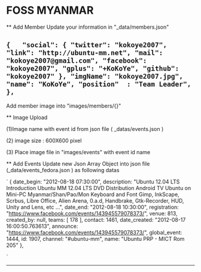 # FOSS MYANMAR

** Add Member
Update your information in "_data/members.json" 

`
{  
    "social": {
        "twitter": "kokoye2007",
        "link": "http://ubuntu-mm.net",
        "mail": "kokoye2007@gmail.com",
        "facebook": "kokoye2007",
        "gplus": "+KoKoYe",
        "github": "kokoye2007"
    },
    "imgName": "kokoye2007.jpg",
    "name": "KoKoYe",
    "position"  : "Team Leader",
},
`
----

Add member image into "images/members/{}"

** Image Upload 

(1)Image name with event id from json file ( _datas/events.json )

(2) image size : 600X600 pixel

(3) Place image file in "images/events" with event id name


** Add Events 
Update new Json Array Object into json file (_data/events_fedora.json ) as following datas

`
{
	date_begin: "2012-08-18 07:30:00",
	description: "Ubuntu 12.04 LTS Introduction Ubuntu MM 12.04 LTS DVD Distribution Android TV Ubuntu on Mini-PC Myanmar/Shan/Pao/Mon Keyboard and Font Gimp, InkScape, Scrbus, Libre Office, Alien Arena, 0.a.d, Handbrake, Gtk-Recorder, HUD, Unity and Lens, etc ...",
	date_end: "2012-08-18 10:30:00",
	registration: "https://www.facebook.com/events/143945579078373/",
	venue: 813,
	created_by: null,
	teams: [
	178
	],
	contact: 1461,
	date_created: "2012-08-17 16:00:50.763613",
	announce: "https://www.facebook.com/events/143945579078373/",
	global_event: 1444,
	id: 1907,
	channel: "#ubuntu-mm",
	name: "Ubuntu PRP - MICT Rom 205"
},

`

---
